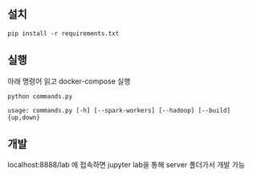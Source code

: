## 설치

```
pip install -r requirements.txt
```

## 실행

아래 명령어 읽고 docker-compose 실행

```
python commands.py

usage: commands.py [-h] [--spark-workers] [--hadoop] [--build] {up,down}
```

## 개발

localhost:8888/lab 에 접속하면 jupyter lab을 통해 server 폴더가서 개발 가능
